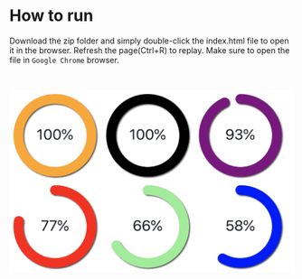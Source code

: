 # How to run

Download the zip folder and simply double-click the index.html file to open it in the browser. Refresh the page(Ctrl+R) to replay. Make sure to open the file in `Google Chrome` browser.

<br />

![](images/output.png)
